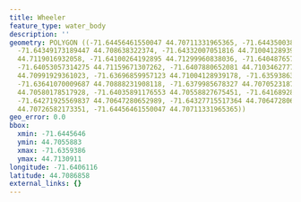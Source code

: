 ```yaml
---
title: Wheeler
feature_type: water_body
description: ''
geometry: POLYGON ((-71.64456461550047 44.70711331965365, -71.64435003877963 44.70833332504457,
  -71.64349173189447 44.708638322374, -71.64332007051816 44.71004128939178, -71.64237593294484
  44.7119016932058, -71.64100264192895 44.71299960838036, -71.64048765779822 44.71309110037135,
  -71.64053057314275 44.71159671307262, -71.6407880652081 44.71034627772194, -71.63928602816043
  44.70991929361023, -71.63696859957123 44.71004128939178, -71.63593863130976 44.709827796605,
  -71.63641070009687 44.70888231908118, -71.6379985678327 44.70705231870933, -71.63902853609417
  44.70580178517928, -71.64035891176553 44.70558827675451, -71.64168928743689 44.70610679584848,
  -71.64271925569837 44.70647280652989, -71.64327715517364 44.70647280652989, -71.64379213930437
  44.70726582173351, -71.64456461550047 44.70711331965365))
geo_error: 0.0
bbox:
  xmin: -71.6445646
  ymin: 44.7055883
  xmax: -71.6359386
  ymax: 44.7130911
longitude: -71.6406116
latitude: 44.7086858
external_links: {}
---
```

